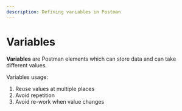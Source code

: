 ```yaml
---
description: Defining variables in Postman
---
```


# Variables

**Variables** are Postman elements which can store data and can take different values.

Variables usage:

1. Reuse values at multiple places
2. Avoid repetition
3. Avoid re-work when value changes




